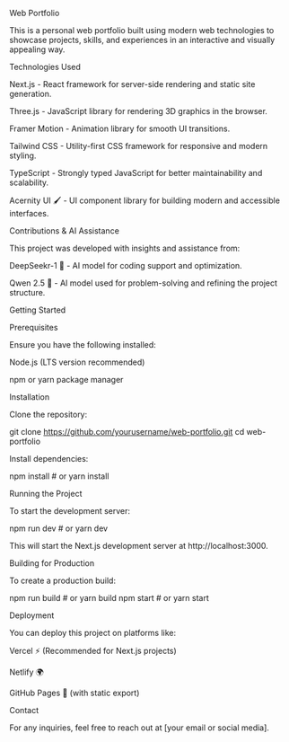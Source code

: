 Web Portfolio

This is a personal web portfolio built using modern web technologies to showcase projects, skills, and experiences in an interactive and visually appealing way.

Technologies Used

Next.js - React framework for server-side rendering and static site generation.

Three.js - JavaScript library for rendering 3D graphics in the browser.

Framer Motion - Animation library for smooth UI transitions.

Tailwind CSS - Utility-first CSS framework for responsive and modern styling.

TypeScript - Strongly typed JavaScript for better maintainability and scalability.

Acernity UI 🖌️ - UI component library for building modern and accessible interfaces.

Contributions & AI Assistance

This project was developed with insights and assistance from:

DeepSeekr-1 🤖 - AI model for coding support and optimization.

Qwen 2.5 🧠 - AI model used for problem-solving and refining the project structure.

Getting Started

Prerequisites

Ensure you have the following installed:

Node.js (LTS version recommended)

npm or yarn package manager

Installation

Clone the repository:

git clone https://github.com/yourusername/web-portfolio.git
cd web-portfolio

Install dependencies:

npm install # or yarn install

Running the Project

To start the development server:

npm run dev # or yarn dev

This will start the Next.js development server at http://localhost:3000.

Building for Production

To create a production build:

npm run build # or yarn build
npm start # or yarn start

Deployment

You can deploy this project on platforms like:

Vercel ⚡ (Recommended for Next.js projects)

Netlify 🌍

GitHub Pages 📂 (with static export)

Contact

For any inquiries, feel free to reach out at [your email or social media].
